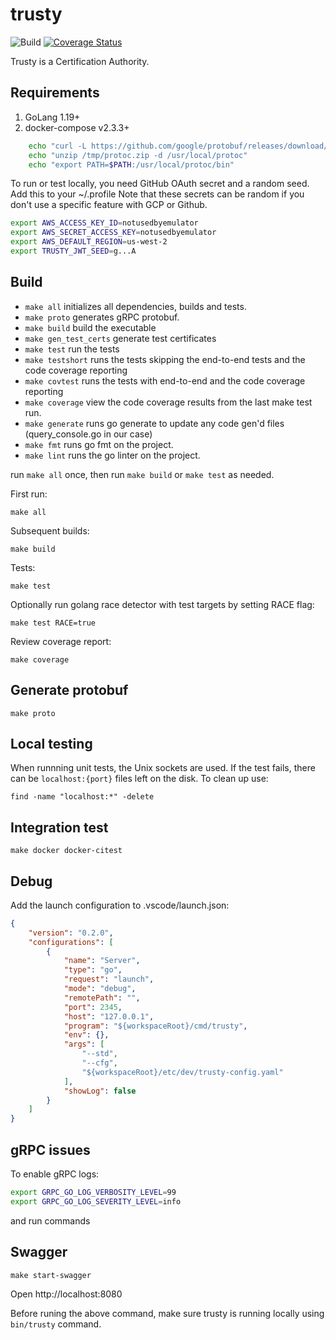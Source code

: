 # trusty

![Build](https://github.com/effective-security/trusty/workflows/Build/badge.svg?branch=main)
[![Coverage Status](https://coveralls.io/repos/github/effective-security/trusty/badge.svg?branch=main)](https://coveralls.io/github/effective-security/trusty?branch=main)

Trusty is a Certification Authority.

## Requirements

1. GoLang 1.19+
1. docker-compose v2.3.3+

```.sh
	echo "curl -L https://github.com/google/protobuf/releases/download/v3.6.1/protoc-3.6.1-linux-x86_64.zip -o /tmp/protoc.zip"
	echo "unzip /tmp/protoc.zip -d /usr/local/protoc"
	echo "export PATH=$PATH:/usr/local/protoc/bin"
```

To run or test locally, you need GitHub OAuth secret and a random seed.
Add this to your ~/.profile
Note that these secrets can be random if you don't use a specific feature with GCP or Github.

```.sh
export AWS_ACCESS_KEY_ID=notusedbyemulator
export AWS_SECRET_ACCESS_KEY=notusedbyemulator
export AWS_DEFAULT_REGION=us-west-2
export TRUSTY_JWT_SEED=g...A
```

## Build

* `make all` initializes all dependencies, builds and tests.
* `make proto` generates gRPC protobuf.
* `make build` build the executable
* `make gen_test_certs` generate test certificates
* `make test` run the tests
* `make testshort` runs the tests skipping the end-to-end tests and the code coverage reporting
* `make covtest` runs the tests with end-to-end and the code coverage reporting
* `make coverage` view the code coverage results from the last make test run.
* `make generate` runs go generate to update any code gen'd files (query_console.go in our case)
* `make fmt` runs go fmt on the project.
* `make lint` runs the go linter on the project.

run `make all` once, then run `make build` or `make test` as needed.

First run:

    make all

Subsequent builds:

    make build

Tests:

    make test

Optionally run golang race detector with test targets by setting RACE flag:

    make test RACE=true

Review coverage report:

    make coverage

## Generate protobuf

    make proto

## Local testing

When runnning unit tests, the Unix sockets are used. 
If the test fails, there can be `localhost:{port}` files left on the disk.
To clean up use:
    
    find -name "localhost:*" -delete

## Integration test

    make docker docker-citest

## Debug

Add the launch configuration to .vscode/launch.json:

```.json
{
    "version": "0.2.0",
    "configurations": [
        {
            "name": "Server",
            "type": "go",
            "request": "launch",
            "mode": "debug",
            "remotePath": "",
            "port": 2345,
            "host": "127.0.0.1",
            "program": "${workspaceRoot}/cmd/trusty",
            "env": {},
            "args": [
                "--std",
                "--cfg",
                "${workspaceRoot}/etc/dev/trusty-config.yaml"
            ],
            "showLog": false
        }
    ]
}
```

## gRPC issues

To enable gRPC logs:

```sh
export GRPC_GO_LOG_VERBOSITY_LEVEL=99
export GRPC_GO_LOG_SEVERITY_LEVEL=info
```

and run commands

## Swagger

    make start-swagger

Open http://localhost:8080

Before runing the above command, make sure trusty is running locally using `bin/trusty` command.
